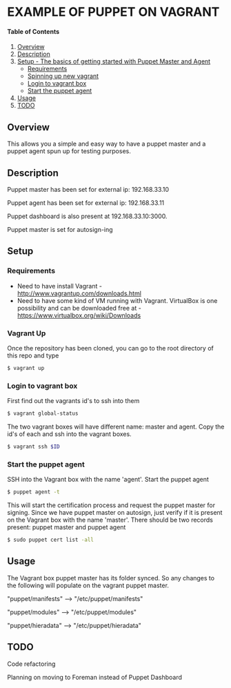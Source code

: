 # EXAMPLE OF PUPPET ON VAGRANT

#### Table of Contents

1. [Overview](#overview)
2. [Description](#description)
3. [Setup - The basics of getting started with Puppet Master and Agent](#setup)
    * [Requirements](#requirements)
    * [Spinning up new vagrant](#vagrant-up)
    * [Login to vagrant box](#login-to-vagrant-box)
    * [Start the puppet agent](#start-the-puppet-agent)
4. [Usage](#usage)
5. [TODO](#todo)

## Overview

This allows you a simple and easy way to have a puppet master and a puppet
agent spun up for testing purposes.

## Description

Puppet master has been set for external ip: 192.168.33.10

Puppet agent has been set for external ip: 192.168.33.11

Puppet dashboard is also present at 192.168.33.10:3000.

Puppet master is set for autosign-ing

## Setup

### Requirements

* Need to have install Vagrant - http://www.vagrantup.com/downloads.html
* Need to have some kind of VM running with Vagrant. VirtualBox is one possibility
  and can be downloaded free at - https://www.virtualbox.org/wiki/Downloads

### Vagrant Up

Once the repository has been cloned, you can go to the root directory of this repo and type

```sh
$ vagrant up
```

### Login to vagrant box
First find out the vagrants id's to ssh into them

```sh
$ vagrant global-status
```

The two vagrant boxes will have different name: master and agent. Copy the id's of each and ssh
into the vagrant boxes.

```sh
$ vagrant ssh $ID
```

### Start the puppet agent

SSH into the Vagrant box with the name 'agent'. Start the puppet agent

```sh
$ puppet agent -t
```

This will start the certification process and request the puppet master for signing. Since
we have puppet master on autosign, just verify if it is present on the Vagrant box with the
name 'master'. There should be two records present: puppet master and puppet agent

```sh
$ sudo puppet cert list -all
```

## Usage

The Vagrant box puppet master has its folder synced. So any changes to the following will
populate on the vagrant puppet master.

"puppet/manifests" -->  "/etc/puppet/manifests"

"puppet/modules" -->  "/etc/puppet/modules"

"puppet/hieradata" -->  "/etc/puppet/hieradata"

## TODO

Code refactoring

Planning on moving to Foreman instead of Puppet Dashboard

